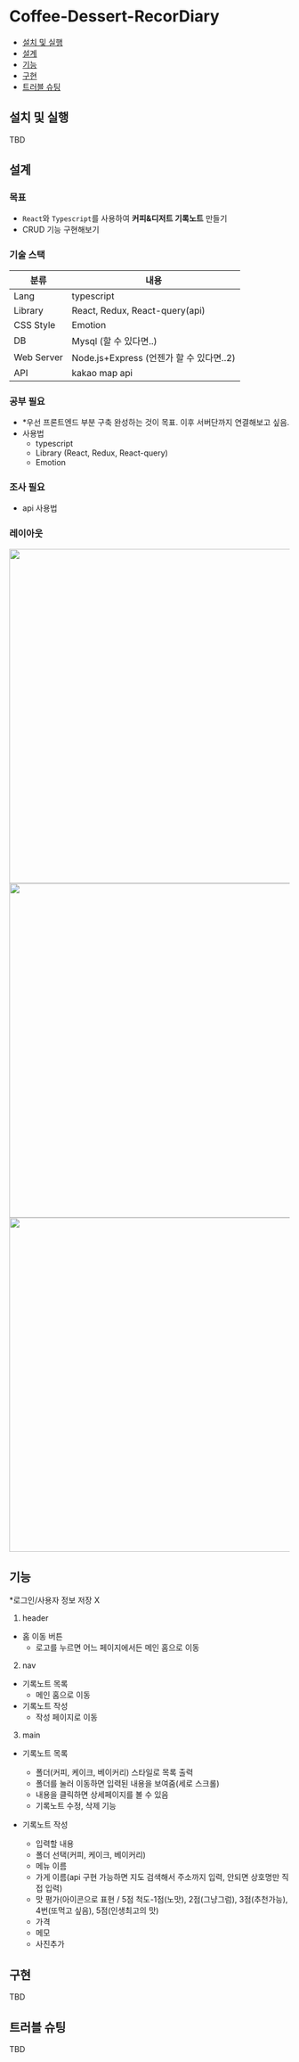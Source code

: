 # Coffee-Dessert-RecorDiary

- [설치 및 실행](#설치-및-실행)
- [설계](#설계)
- [기능](#기능)
- [구현](#구현)
- [트러블 슈팅](#트러블-슈팅)


## 설치 및 실행

TBD

## 설계

### 목표
- `React`와 `Typescript`를 사용하여 **커피&디저트 기록노트** 만들기
- CRUD 기능 구현해보기


### 기술 스택
| 분류           |  내용                                                            |
|---------------|-----------------------------------------------------------------|
| Lang          | typescript                                                      |
| Library       | React, Redux, React-query(api)                                  |
| CSS Style     | Emotion                                                         |
| DB            | Mysql (할 수 있다면..)                                             |
| Web Server    | Node.js+Express (언젠가 할 수 있다면..2)                             |
| API           | kakao map api                                                   | 


### 공부 필요
- *우선 프론트엔드 부분 구축 완성하는 것이 목표. 이후 서버단까지 연결해보고 싶음.
- 사용법
  - typescript
  - Library (React, Redux, React-query)
  - Emotion 


### 조사 필요
- api 사용법


### 레이아웃
<img src="https://user-images.githubusercontent.com/104605709/174498170-c0ec4b66-d3d0-4f65-99af-9333bea73379.jpg" width="600">
<img src="https://user-images.githubusercontent.com/104605709/174498094-e122f0fd-20b6-4d5e-8908-29117c4db8c4.jpg" width="600">
<img src="https://user-images.githubusercontent.com/104605709/174498183-a46bee22-a428-4093-b650-a14973024aff.jpg" width="600">


## 기능
*로그인/사용자 정보 저장 X
1. header
  - 홈 이동 버튼
    - 로고를 누르면 어느 페이지에서든 메인 홈으로 이동
2. nav
  - 기록노트 목록
    - 메인 홈으로 이동
  - 기록노트 작성
    - 작성 페이지로 이동
3. main
  - 기록노트 목록
    - 폴더(커피, 케이크, 베이커리) 스타일로 목록 출력
    - 폴더를 눌러 이동하면 입력된 내용을 보여줌(세로 스크롤)
    - 내용을 클릭하면 상세페이지를 볼 수 있음
    - 기록노트 수정, 삭제 기능
    
  - 기록노트 작성
    - 입력할 내용
    - 폴더 선택(커피, 케이크, 베이커리)
    - 메뉴 이름
    - 가게 이름(api 구현 가능하면 지도 검색해서 주소까지 입력, 안되면 상호명만 직접 입력)
    - 맛 평가(아이콘으로 표현 / 5점 척도-1점(노맛), 2점(그냥그럼), 3점(추천가능), 4번(또먹고 싶음), 5점(인생최고의 맛)
    - 가격
    - 메모
    - 사진추가

## 구현

TBD

## 트러블 슈팅

TBD

## 
